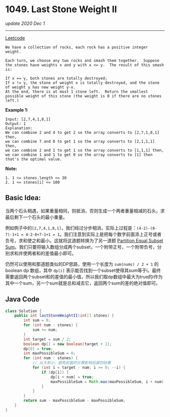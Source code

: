 # 1049. Last Stone Weight II

_update 2020 Dec 1_

---
[Leetcode](https://leetcode.com/problems/last-stone-weight-ii/)

```
We have a collection of rocks, each rock has a positive integer weight.

Each turn, we choose any two rocks and smash them together.  Suppose the stones have weights x and y with x <= y.  The result of this smash is:

If x == y, both stones are totally destroyed;
If x != y, the stone of weight x is totally destroyed, and the stone of weight y has new weight y-x.
At the end, there is at most 1 stone left.  Return the smallest possible weight of this stone (the weight is 0 if there are no stones left.)
```

**Example 1:**
```
Input: [2,7,4,1,8,1]
Output: 1
Explanation: 
We can combine 2 and 4 to get 2 so the array converts to [2,7,1,8,1] then,
we can combine 7 and 8 to get 1 so the array converts to [2,1,1,1] then,
we can combine 2 and 1 to get 1 so the array converts to [1,1,1] then,
we can combine 1 and 1 to get 0 so the array converts to [1] then that's the optimal value.
```

**Note:**
```
1. 1 <= stones.length <= 30
2. 1 <= stones[i] <= 100
```

## Basic Idea:
当两个石头相遇，如果重量相同，则抵消，否则生成一个两者重量相减的石头，求最后剩下一个石头的最小重量。

例如例子中的`[2,7,4,1,8,1]`，我们经过分步相消，实际上过程是：`(4-2)-(8-7)-1+1 = 4-2-8+7-1+1 = 1`。我们注意到实际上是把每个数字前面添上正号或者负号，求和使之和最小。这就将这道题转换为了另一道题 [Partition Equal Subset Sum](https://leetcode.com/problems/partition-equal-subset-sum/description/)。我们只要将输入数组分成两个subset，一个附带正号，一个附带负号，分别求和并使两者和的差值最小即可。

仍然可以使用和那道题类似的DP思路，使用一个长度为 `sum(nums) / 2 + 1` 的 boolean dp 数组，其中 `dp[i]` 表示能否找到一个subset使得其sum等于i。最终需要返回两个subset和的差值的最小值，所以我们取dp数组中最大为true的i作为其中一个sum，另一个sum就是总和减去它，返回两个sum的差的绝对值即可。

## Java Code
```java
class Solution {
    public int lastStoneWeightII(int[] stones) {
        int sum = 0;
        for (int num : stones) {
            sum += num;
        }
        int target = sum / 2;
        boolean dp[] = new boolean[target + 1];
        dp[0] = true;
        int maxPossibleSum = 0;
        for (int num : stones) {
            // 从大到小，避免前面的计算影响后面的结果
            for (int i = target - num; i >= 0; --i) {
                if (dp[i]) {
                    dp[i + num] = true;
                    maxPossibleSum = Math.max(maxPossibleSum, i + num);
                }
            }
        }
        return sum - maxPossibleSum - maxPossibleSum;
    }
}
```
